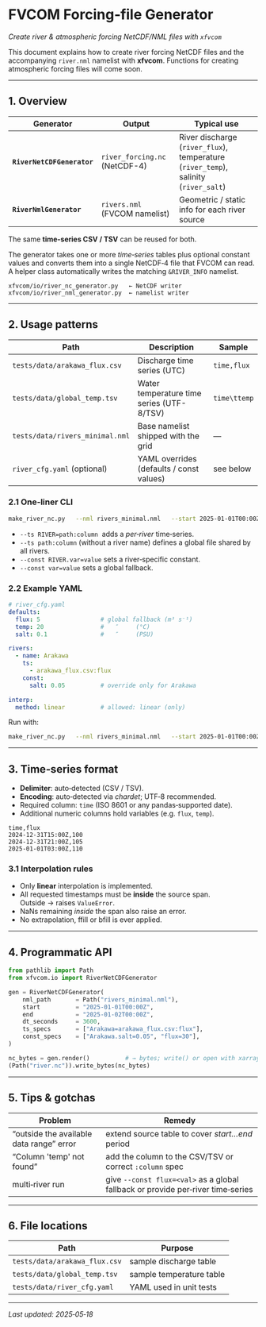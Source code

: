 # FVCOM Forcing‐file Generator
*Create river & atmospheric forcing NetCDF/NML files with `xfvcom`*


This document explains how to create river forcing NetCDF files and the accompanying `river.nml` namelist with **xfvcom**.
Functions for creating atmospheric forcing files will come soon.

---

## 1. Overview

| Generator | Output | Typical use |
|-----------|--------|-------------|
| **`RiverNetCDFGenerator`** | `river_forcing.nc` (NetCDF-4) | River discharge (`river_flux`), temperature (`river_temp`), salinity (`river_salt`) |
| **`RiverNmlGenerator`** | `rivers.nml` (FVCOM namelist) | Geometric / static info for each river source |

The same **time-series CSV / TSV** can be reused for both.


The generator takes one or more *time‑series* tables plus optional constant values and converts them into a single NetCDF‑4 file that FVCOM can read.  A helper class automatically writes the matching `&RIVER_INFO` namelist.

```
xfvcom/io/river_nc_generator.py   ← NetCDF writer
xfvcom/io/river_nml_generator.py  ← namelist writer
```

---

## 2. Usage patterns


| Path | Description | Sample |
|------|-------------|--------|
| `tests/data/arakawa_flux.csv` | Discharge time series (UTC) | `time,flux` |
| `tests/data/global_temp.tsv` | Water temperature time series (UTF-8/TSV) | `time\ttemp` |
| `tests/data/rivers_minimal.nml` | Base namelist shipped with the grid | — |
| `river_cfg.yaml` (optional) | YAML overrides (defaults / const values) | see below |


### 2.1  One‑liner CLI

```bash
make_river_nc.py   --nml rivers_minimal.nml   --start 2025‑01‑01T00:00Z   --end   2025‑01‑02T00:00Z   --dt    3600   --ts  Arakawa=arakawa_flux.csv:flux   --ts  global_temp.tsv:temp   --const Arakawa.salt=0.05   --const flux=30        # global fallback for other rivers
```

* `--ts RIVER=path:column` &nbsp;adds a *per‑river* time‑series.
* `--ts path:column` (without a river name) defines a global file shared by all rivers.
* `--const RIVER.var=value` sets a river‑specific constant.
* `--const var=value` sets a global fallback.

### 2.2  Example **YAML**

```yaml
# river_cfg.yaml
defaults:
  flux: 5                 # global fallback (m³ s⁻¹)
  temp: 20                #   ″     (°C)
  salt: 0.1               #   ″     (PSU)

rivers:
  - name: Arakawa
    ts:
      - arakawa_flux.csv:flux
    const:
      salt: 0.05          # override only for Arakawa

interp:
  method: linear          # allowed: linear (only)
```

Run with:

```bash
make_river_nc.py   --nml rivers_minimal.nml   --start 2025‑01‑01T00:00Z   --end   2025‑01‑01T12:00Z   --dt    21600   --config river_cfg.yaml
```

---

## 3. Time‑series format

* **Delimiter**: auto‑detected (CSV / TSV).
* **Encoding**: auto‑detected via *chardet*; UTF‑8 recommended.
* Required column: `time` (ISO 8601 or any pandas‑supported date).
* Additional numeric columns hold variables (e.g. `flux`, `temp`).

```text
time,flux
2024‑12‑31T15:00Z,100
2024‑12‑31T21:00Z,105
2025‑01‑01T03:00Z,110
```

### 3.1  Interpolation rules

* Only **linear** interpolation is implemented.
* All requested timestamps must be **inside** the source span.  
  Outside → raises `ValueError`.
* NaNs remaining *inside* the span also raise an error.
* No extrapolation, ffill or bfill is ever applied.

---

## 4. Programmatic API

```python
from pathlib import Path
from xfvcom.io import RiverNetCDFGenerator

gen = RiverNetCDFGenerator(
    nml_path       = Path("rivers_minimal.nml"),
    start          = "2025‑01‑01T00:00Z",
    end            = "2025‑01‑02T00:00Z",
    dt_seconds     = 3600,
    ts_specs       = ["Arakawa=arakawa_flux.csv:flux"],
    const_specs    = ["Arakawa.salt=0.05", "flux=30"],
)

nc_bytes = gen.render()          # → bytes; write() or open with xarray
(Path("river.nc")).write_bytes(nc_bytes)
```

---

## 5. Tips & gotchas

| Problem                                   | Remedy |
|-------------------------------------------|--------|
| “outside the available data range” error  | extend source table to cover *start…end* period |
| “Column 'temp' not found”                 | add the column to the CSV/TSV or correct `:column` spec |
| multi‑river run                           | give `--const flux=<val>` as a global fallback or provide per‑river time‑series |

---

## 6. File locations

| Path | Purpose |
|------|---------|
| `tests/data/arakawa_flux.csv` | sample discharge table |
| `tests/data/global_temp.tsv` | sample temperature table |
| `tests/data/river_cfg.yaml`  | YAML used in unit tests |

---

*Last updated: 2025‑05‑18*
